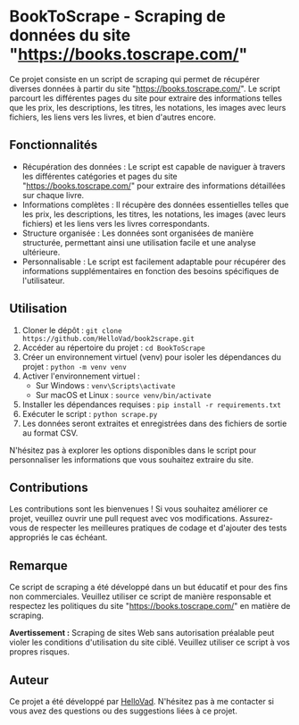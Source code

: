 # BookToScrape - Scraping de données du site "https://books.toscrape.com/"

Ce projet consiste en un script de scraping qui permet de récupérer diverses données à partir du site "https://books.toscrape.com/". Le script parcourt les différentes pages du site pour extraire des informations telles que les prix, les descriptions, les titres, les notations, les images avec leurs fichiers, les liens vers les livres, et bien d'autres encore.

## Fonctionnalités

- Récupération des données : Le script est capable de naviguer à travers les différentes catégories et pages du site "https://books.toscrape.com/" pour extraire des informations détaillées sur chaque livre.
- Informations complètes : Il récupère des données essentielles telles que les prix, les descriptions, les titres, les notations, les images (avec leurs fichiers) et les liens vers les livres correspondants.
- Structure organisée : Les données sont organisées de manière structurée, permettant ainsi une utilisation facile et une analyse ultérieure.
- Personnalisable : Le script est facilement adaptable pour récupérer des informations supplémentaires en fonction des besoins spécifiques de l'utilisateur.

## Utilisation

1. Cloner le dépôt : `git clone https://github.com/HelloVad/book2scrape.git`
2. Accéder au répertoire du projet : `cd BookToScrape`
3. Créer un environnement virtuel (venv) pour isoler les dépendances du projet : `python -m venv venv`
4. Activer l'environnement virtuel :
   - Sur Windows : `venv\Scripts\activate`
   - Sur macOS et Linux : `source venv/bin/activate`
5. Installer les dépendances requises : `pip install -r requirements.txt`
6. Exécuter le script : `python scrape.py`
7. Les données seront extraites et enregistrées dans des fichiers de sortie au format CSV.

N'hésitez pas à explorer les options disponibles dans le script pour personnaliser les informations que vous souhaitez extraire du site.

## Contributions

Les contributions sont les bienvenues ! Si vous souhaitez améliorer ce projet, veuillez ouvrir une pull request avec vos modifications. Assurez-vous de respecter les meilleures pratiques de codage et d'ajouter des tests appropriés le cas échéant.

## Remarque

Ce script de scraping a été développé dans un but éducatif et pour des fins non commerciales. Veuillez utiliser ce script de manière responsable et respectez les politiques du site "https://books.toscrape.com/" en matière de scraping.

**Avertissement :** Scraping de sites Web sans autorisation préalable peut violer les conditions d'utilisation du site ciblé. Veuillez utiliser ce script à vos propres risques.

## Auteur

Ce projet a été développé par [HelloVad](https://github.com/HelloVad). N'hésitez pas à me contacter si vous avez des questions ou des suggestions liées à ce projet.
